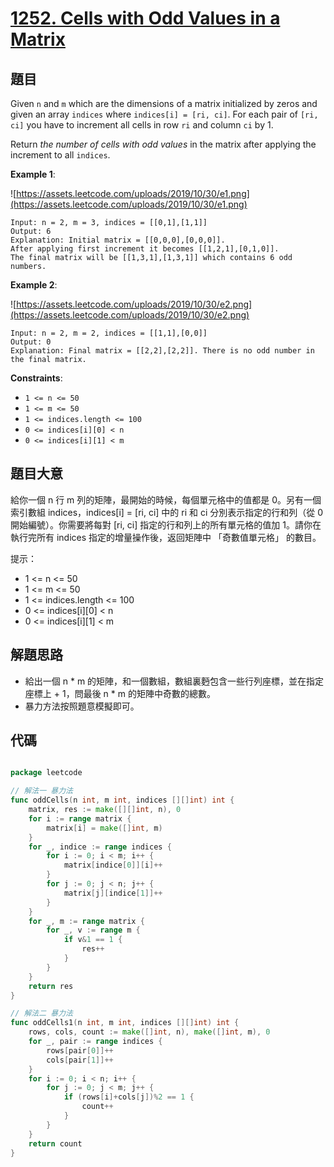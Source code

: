 # [1252. Cells with Odd Values in a Matrix](https://leetcode.com/problems/cells-with-odd-values-in-a-matrix/)


## 題目

Given `n` and `m` which are the dimensions of a matrix initialized by zeros and given an array `indices` where `indices[i] = [ri, ci]`. For each pair of `[ri, ci]` you have to increment all cells in row `ri` and column `ci` by 1.

Return *the number of cells with odd values* in the matrix after applying the increment to all `indices`.

**Example 1**:

![https://assets.leetcode.com/uploads/2019/10/30/e1.png](https://assets.leetcode.com/uploads/2019/10/30/e1.png)

    Input: n = 2, m = 3, indices = [[0,1],[1,1]]
    Output: 6
    Explanation: Initial matrix = [[0,0,0],[0,0,0]].
    After applying first increment it becomes [[1,2,1],[0,1,0]].
    The final matrix will be [[1,3,1],[1,3,1]] which contains 6 odd numbers.

**Example 2**:

![https://assets.leetcode.com/uploads/2019/10/30/e2.png](https://assets.leetcode.com/uploads/2019/10/30/e2.png)

    Input: n = 2, m = 2, indices = [[1,1],[0,0]]
    Output: 0
    Explanation: Final matrix = [[2,2],[2,2]]. There is no odd number in the final matrix.

**Constraints**:

- `1 <= n <= 50`
- `1 <= m <= 50`
- `1 <= indices.length <= 100`
- `0 <= indices[i][0] < n`
- `0 <= indices[i][1] < m`

## 題目大意


給你一個 n 行 m 列的矩陣，最開始的時候，每個單元格中的值都是 0。另有一個索引數組 indices，indices[i] = [ri, ci] 中的 ri 和 ci 分別表示指定的行和列（從 0 開始編號）。你需要將每對 [ri, ci] 指定的行和列上的所有單元格的值加 1。請你在執行完所有 indices 指定的增量操作後，返回矩陣中 「奇數值單元格」 的數目。

提示：

- 1 <= n <= 50
- 1 <= m <= 50
- 1 <= indices.length <= 100
- 0 <= indices[i][0] < n
- 0 <= indices[i][1] < m


## 解題思路

- 給出一個 n * m 的矩陣，和一個數組，數組裏麪包含一些行列座標，並在指定座標上 + 1，問最後 n * m 的矩陣中奇數的總數。
- 暴力方法按照題意模擬即可。

## 代碼

```go

package leetcode

// 解法一 暴力法
func oddCells(n int, m int, indices [][]int) int {
	matrix, res := make([][]int, n), 0
	for i := range matrix {
		matrix[i] = make([]int, m)
	}
	for _, indice := range indices {
		for i := 0; i < m; i++ {
			matrix[indice[0]][i]++
		}
		for j := 0; j < n; j++ {
			matrix[j][indice[1]]++
		}
	}
	for _, m := range matrix {
		for _, v := range m {
			if v&1 == 1 {
				res++
			}
		}
	}
	return res
}

// 解法二 暴力法
func oddCells1(n int, m int, indices [][]int) int {
	rows, cols, count := make([]int, n), make([]int, m), 0
	for _, pair := range indices {
		rows[pair[0]]++
		cols[pair[1]]++
	}
	for i := 0; i < n; i++ {
		for j := 0; j < m; j++ {
			if (rows[i]+cols[j])%2 == 1 {
				count++
			}
		}
	}
	return count
}

```